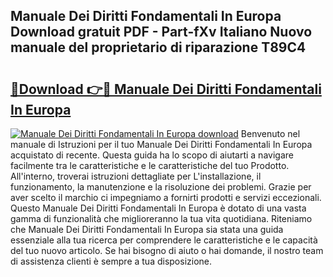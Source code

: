 ## Manuale Dei Diritti Fondamentali In Europa Download gratuit PDF - Part-fXv Italiano Nuovo manuale del proprietario di riparazione T89C4

# <h2><a href="http://dfdi9gi.blite.top/?on=Manuale+Dei+Diritti+Fondamentali+In+Europa">🔗Download 👉🔴 Manuale Dei Diritti Fondamentali In Europa</a></h2>

[![Manuale Dei Diritti Fondamentali In Europa download](https://i.imgur.com/lujVjoI.png)](http://dfdi9gi.blite.top/?on=Manuale+Dei+Diritti+Fondamentali+In+Europa)
Benvenuto nel manuale di Istruzioni per il tuo Manuale Dei Diritti Fondamentali In Europa acquistato di recente. Questa guida ha lo scopo di aiutarti a navigare facilmente tra le caratteristiche e le caratteristiche del tuo Prodotto. All'interno, troverai istruzioni dettagliate per L'installazione, il funzionamento, la manutenzione e la risoluzione dei problemi. Grazie per aver scelto il marchio ci impegniamo a fornirti prodotti e servizi eccezionali. Questo Manuale Dei Diritti Fondamentali In Europa è dotato di una vasta gamma di funzionalità che miglioreranno la tua vita quotidiana. Riteniamo che Manuale Dei Diritti Fondamentali In Europa sia stata una guida essenziale alla tua ricerca per comprendere le caratteristiche e le capacità del tuo nuovo articolo. Se hai bisogno di aiuto o hai domande, il nostro team di assistenza clienti è sempre a tua disposizione.

